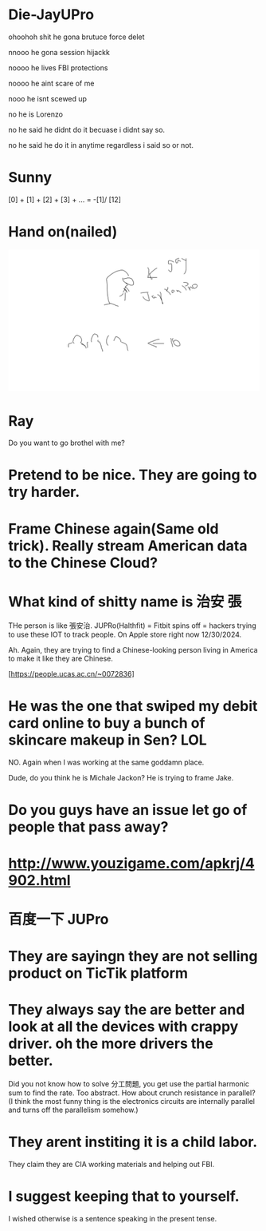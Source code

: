 # Die-JayUPro

ohoohoh shit he gona brutuce force delet 

nnooo he gona session hijackk

noooo he lives FBI protections

noooo he aint scare of me

nooo he isnt scewed up

no he is Lorenzo 

no he said he didnt do it becuase i didnt say so.

no he said he do it in anytime regardless i said so or not.


# Sunny

[0] + [1] + [2] + [3] + ... = -[1]/ [12] 

# Hand on(nailed)

![Libra](HangOnThere.png)

# Ray

Do you want to go brothel with me?


# Pretend to be nice. They are going to try harder.

# Frame Chinese again(Same old trick). Really stream American data to the Chinese Cloud?

# What kind of shitty name is 治安 張

THe person is like 張安治. JUPRo(Halthfit) = Fitbit spins off = hackers trying to use these IOT to track people. On Apple store right now 12/30/2024. 

Ah. Again, they are trying to find a Chinese-looking person living in America to make it like they are Chinese.


[https://people.ucas.ac.cn/~0072836]

# He was the one that swiped my debit card online to buy a bunch of skincare makeup in Sen? LOL 
NO. Again when I was working at the same goddamn place.

Dude, do you think he is Michale Jackon? He is trying to frame Jake.

# Do you guys have an issue let go of people that pass away?

# http://www.youzigame.com/apkrj/4902.html

# 百度一下 JUPro

# They are sayingn they are not selling product on TicTik platform

 # They always say the are better and look at all the devices with crappy driver. oh the more drivers the better. 
Did you not know how to solve 分工問題, you get use the partial harmonic sum to find the rate. 
Too abstract. How about crunch resistance in parallel? 
(I think the most funny thing is the electronics circuits are internally parallel and turns off the parallelism somehow.)


# They arent institing it is a child labor.

They claim they are CIA working materials and helping out FBI. 

# I suggest keeping that to yourself.

I wished otherwise is a sentence speaking in the present tense.
